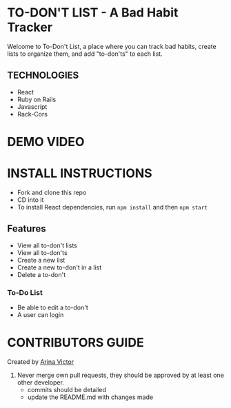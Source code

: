 # TO-DON'T LIST - A Bad Habit Tracker

Welcome to To-Don't List, a place where you can track bad habits, create lists to organize them, and add "to-don'ts" to each list. 

## TECHNOLOGIES

+ React
+ Ruby on Rails
+ Javascript
+ Rack-Cors

# DEMO VIDEO


# INSTALL INSTRUCTIONS

+ Fork and clone this repo
+ CD into it
+ To install React dependencies, run
     ```npm install``` 
        and then 
    ```npm start```


## Features

+ View all to-don't lists
+ View all to-don'ts
+ Create a new list
+ Create a new to-don't in a list
+ Delete a to-don't

### To-Do List
+ Be able to edit a to-don't
+ A user can login 


# CONTRIBUTORS GUIDE 
Created by [Arina Victor](https://github.com/arinavictor) 

1. Never merge own pull requests, they should be approved by at least one other developer.
    + commits should be detailed
    + update the README.md with changes made
